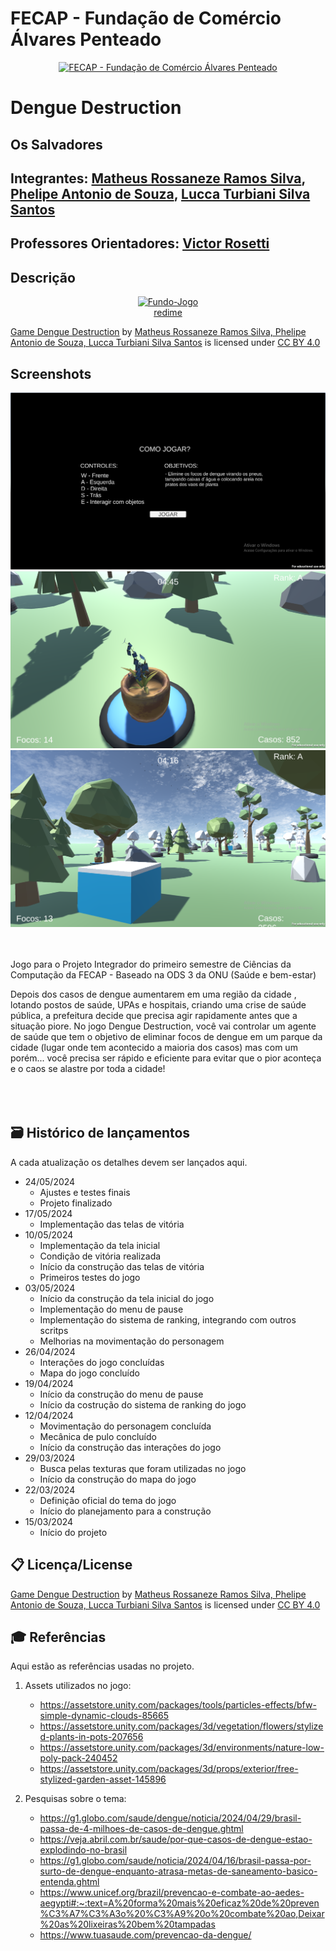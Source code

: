 # FECAP - Fundação de Comércio Álvares Penteado

<p align="center">
<a href= "https://www.fecap.br/"><img src="https://encrypted-tbn0.gstatic.com/images?q=tbn:ANd9GcRhZPrRa89Kma0ZZogxm0pi-tCn_TLKeHGVxywp-LXAFGR3B1DPouAJYHgKZGV0XTEf4AE&usqp=CAU" alt="FECAP - Fundação de Comércio Álvares Penteado" border="0"></a>
</p>

# Dengue Destruction

## Os Salvadores

## Integrantes: <a href="https://www.linkedin.com/in/victorbarq/">Matheus Rossaneze Ramos Silva</a>, <a href="https://www.linkedin.com/in/victorbarq/">Phelipe Antonio de Souza</a>, <a href="https://www.linkedin.com/in/victorbarq/">Lucca Turbiani Silva Santos</a>

## Professores Orientadores: <a href="https://www.linkedin.com/in/victorbarq/">Victor Rosetti</a>

## Descrição

<p align="center">
<a href="https://ibb.co/9ssDmpZ"><img src="https://i.ibb.co/KFFPc5K/Fundo-Jogo.jpg" alt="Fundo-Jogo" border="0"></a><br /><a target='_blank' href='https://pt-br.imgbb.com/'>redime</a><br />
<p xmlns:cc="http://creativecommons.org/ns#" xmlns:dct="http://purl.org/dc/terms/"><a property="dct:title" rel="cc:attributionURL" href="https://github.com/2024-1-MCC1/Projeto13/tree/main">Game Dengue Destruction</a> by <a rel="cc:attributionURL dct:creator" property="cc:attributionName" href="https://github.com/RossanezeMatheus">Matheus Rossaneze Ramos Silva, Phelipe Antonio de Souza, Lucca Turbiani Silva Santos</a> is licensed under <a href="https://creativecommons.org/licenses/by/4.0/?ref=chooser-v1" target="_blank" rel="license noopener noreferrer" style="display:inline-block;">CC BY 4.0<img style="height:22px!important;margin-left:3px;vertical-align:text-bottom;" src="https://mirrors.creativecommons.org/presskit/icons/cc.svg?ref=chooser-v1" alt=""><img style="height:22px!important;margin-left:3px;vertical-align:text-bottom;" src="https://mirrors.creativecommons.org/presskit/icons/by.svg?ref=chooser-v1" alt=""></a></p>
</p>

## Screenshots
![screenshot do jogo](https://github.com/PhelipeUMK/Dengue_Destruction/blob/main/Captura%20de%20Tela%20(67).png)
![screenshot do jogo](https://github.com/PhelipeUMK/Dengue_Destruction/blob/main/Captura%20de%20Tela%20(69).png)
![screenshot do jogo](https://github.com/PhelipeUMK/Dengue_Destruction/blob/main/Captura%20de%20Tela%20(70).png)


<br><br>
Jogo para o Projeto Integrador do primeiro semestre de Ciências da Computação da FECAP - Baseado na ODS 3 da ONU (Saúde e bem-estar)
<br>

Depois dos casos de dengue aumentarem em uma região da cidade , lotando postos de saúde, UPAs e hospitais, criando uma crise de saúde pública, a prefeitura decide que precisa agir rapidamente antes que a situação piore. No jogo Dengue Destruction, você vai controlar um agente de saúde que tem o objetivo de eliminar focos de dengue em um parque da cidade (lugar onde tem acontecido a maioria dos casos) mas com um porém... você precisa ser rápido e eficiente para evitar que o pior aconteça e o caos se alastre por toda a cidade!
<br><br>
<br><br>


## 🗃 Histórico de lançamentos

A cada atualização os detalhes devem ser lançados aqui.
* 24/05/2024
    * Ajustes e testes finais
    * Projeto finalizado
* 17/05/2024
    * Implementação das telas de vitória
* 10/05/2024
    * Implementação da tela inicial
    * Condição de vitória realizada
    * Início da construção das telas de vitória
    * Primeiros testes do jogo
* 03/05/2024
    * Início da construção da tela inicial do jogo
    * Implementação do menu de pause
    * Implementação do sistema de ranking, integrando com outros scritps
    * Melhorias na movimentação do personagem
* 26/04/2024
    * Interações do jogo concluídas
    * Mapa do jogo concluído
* 19/04/2024
    * Início da construção do menu de pause
    * Início da costrução do sistema de ranking do jogo
* 12/04/2024
    * Movimentação do personagem concluída 
    * Mecânica de pulo concluído
    * Início da construção das interações do jogo
* 29/03/2024
    * Busca pelas texturas que foram utilizadas no jogo
    * Início da construção do mapa do jogo
* 22/03/2024
    * Definição oficial do tema do jogo
    * Início do planejamento para a construção 
* 15/03/2024
    * Início do projeto

## 📋 Licença/License
<p xmlns:cc="http://creativecommons.org/ns#" xmlns:dct="http://purl.org/dc/terms/"><a property="dct:title" rel="cc:attributionURL" href="https://github.com/2024-1-MCC1/Projeto13/tree/main">Game Dengue Destruction</a> by <a rel="cc:attributionURL dct:creator" property="cc:attributionName" href="https://github.com/RossanezeMatheus">Matheus Rossaneze Ramos Silva, Phelipe Antonio de Souza, Lucca Turbiani Silva Santos</a> is licensed under <a href="https://creativecommons.org/licenses/by/4.0/?ref=chooser-v1" target="_blank" rel="license noopener noreferrer" style="display:inline-block;">CC BY 4.0<img style="height:22px!important;margin-left:3px;vertical-align:text-bottom;" src="https://mirrors.creativecommons.org/presskit/icons/cc.svg?ref=chooser-v1" alt=""><img style="height:22px!important;margin-left:3px;vertical-align:text-bottom;" src="https://mirrors.creativecommons.org/presskit/icons/by.svg?ref=chooser-v1" alt=""></a></p>
</p>

## 🎓 Referências

Aqui estão as referências usadas no projeto.
1. Assets utilizados no jogo:
   - https://assetstore.unity.com/packages/tools/particles-effects/bfw-simple-dynamic-clouds-85665
   - https://assetstore.unity.com/packages/3d/vegetation/flowers/stylized-plants-in-pots-207656
   - https://assetstore.unity.com/packages/3d/environments/nature-low-poly-pack-240452
   - https://assetstore.unity.com/packages/3d/props/exterior/free-stylized-garden-asset-145896

2. Pesquisas sobre o tema:
   - https://g1.globo.com/saude/dengue/noticia/2024/04/29/brasil-passa-de-4-milhoes-de-casos-de-dengue.ghtml
   - https://veja.abril.com.br/saude/por-que-casos-de-dengue-estao-explodindo-no-brasil
   - https://g1.globo.com/saude/noticia/2024/04/16/brasil-passa-por-surto-de-dengue-enquanto-atrasa-metas-de-saneamento-basico-entenda.ghtml
   - https://www.unicef.org/brazil/prevencao-e-combate-ao-aedes-aegypti#:~:text=A%20forma%20mais%20eficaz%20de%20preven%C3%A7%C3%A3o%20%C3%A9%20o%20combate%20ao,Deixar%20as%20lixeiras%20bem%20tampadas
   - https://www.tuasaude.com/prevencao-da-dengue/
